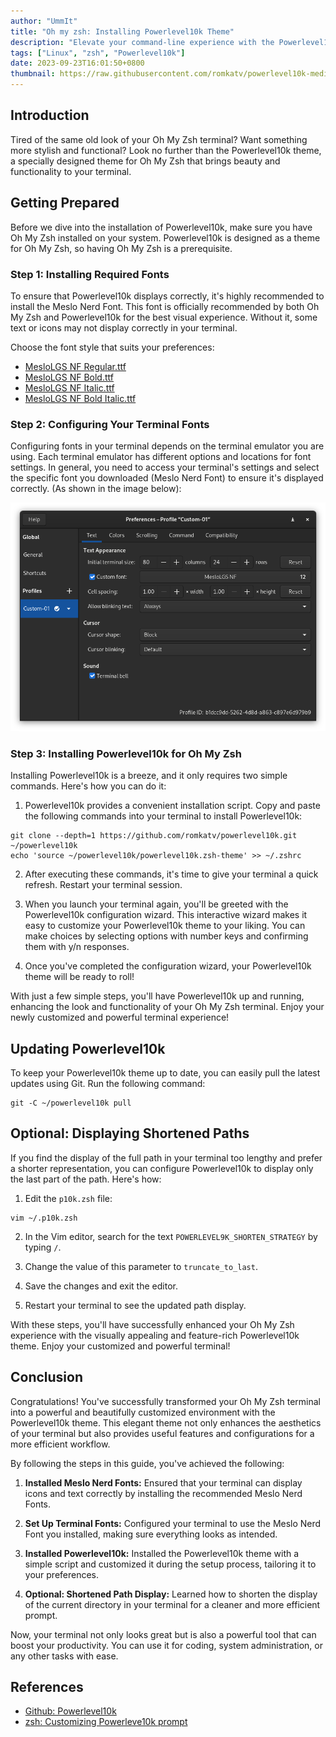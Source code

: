```yaml
---
author: "UmmIt"
title: "Oh my zsh: Installing Powerlevel10k Theme"
description: "Elevate your command-line experience with the Powerlevel10k theme for Oh My Zsh. Follow our step-by-step guide to seamlessly install and customize this powerful theme, making your terminal both visually appealing and highly functional."
tags: ["Linux", "zsh", "Powerlevel10k"]
date: 2023-09-23T16:01:50+0800
thumbnail: https://raw.githubusercontent.com/romkatv/powerlevel10k-media/master/prompt-styles-high-contrast.png
---
```


## Introduction

Tired of the same old look of your Oh My Zsh terminal? Want something more stylish and functional? Look no further than the Powerlevel10k theme, a specially designed theme for Oh My Zsh that brings beauty and functionality to your terminal.

## Getting Prepared

Before we dive into the installation of Powerlevel10k, make sure you have Oh My Zsh installed on your system. Powerlevel10k is designed as a theme for Oh My Zsh, so having Oh My Zsh is a prerequisite.

### Step 1: Installing Required Fonts

To ensure that Powerlevel10k displays correctly, it's highly recommended to install the Meslo Nerd Font. This font is officially recommended by both Oh My Zsh and Powerlevel10k for the best visual experience. Without it, some text or icons may not display correctly in your terminal.

Choose the font style that suits your preferences:

- [MesloLGS NF Regular.ttf](https://github.com/romkatv/powerlevel10k-media/raw/master/MesloLGS%20NF%20Regular.ttf)
- [MesloLGS NF Bold.ttf](https://github.com/romkatv/powerlevel10k-media/raw/master/MesloLGS%20NF%20Bold.ttf)
- [MesloLGS NF Italic.ttf](https://github.com/romkatv/powerlevel10k-media/raw/master/MesloLGS%20NF%20Italic.ttf)
- [MesloLGS NF Bold Italic.ttf](https://github.com/romkatv/powerlevel10k-media/raw/master/MesloLGS%20NF%20Bold%20Italic.ttf)

### Step 2: Configuring Your Terminal Fonts

Configuring fonts in your terminal depends on the terminal emulator you are using. Each terminal emulator has different options and locations for font settings. In general, you need to access your terminal's settings and select the specific font you downloaded (Meslo Nerd Font) to ensure it's displayed correctly. (As shown in the image below):

![fonts](./fonts.png)

### Step 3: Installing Powerlevel10k for Oh My Zsh

Installing Powerlevel10k is a breeze, and it only requires two simple commands. Here's how you can do it:

1. Powerlevel10k provides a convenient installation script. Copy and paste the following commands into your terminal to install Powerlevel10k:

```shell
git clone --depth=1 https://github.com/romkatv/powerlevel10k.git ~/powerlevel10k
echo 'source ~/powerlevel10k/powerlevel10k.zsh-theme' >> ~/.zshrc
```

2. After executing these commands, it's time to give your terminal a quick refresh. Restart your terminal session.

3. When you launch your terminal again, you'll be greeted with the Powerlevel10k configuration wizard. This interactive wizard makes it easy to customize your Powerlevel10k theme to your liking. You can make choices by selecting options with number keys and confirming them with y/n responses.

4. Once you've completed the configuration wizard, your Powerlevel10k theme will be ready to roll!

With just a few simple steps, you'll have Powerlevel10k up and running, enhancing the look and functionality of your Oh My Zsh terminal. Enjoy your newly customized and powerful terminal experience!

## Updating Powerlevel10k

To keep your Powerlevel10k theme up to date, you can easily pull the latest updates using Git. Run the following command:

```shell
git -C ~/powerlevel10k pull
```

## Optional: Displaying Shortened Paths

If you find the display of the full path in your terminal too lengthy and prefer a shorter representation, you can configure Powerlevel10k to display only the last part of the path. Here's how:

1. Edit the `p10k.zsh` file:

```shell
vim ~/.p10k.zsh
```

2. In the Vim editor, search for the text `POWERLEVEL9K_SHORTEN_STRATEGY` by typing `/`.

3. Change the value of this parameter to `truncate_to_last`.

4. Save the changes and exit the editor.

5. Restart your terminal to see the updated path display.

With these steps, you'll have successfully enhanced your Oh My Zsh experience with the visually appealing and feature-rich Powerlevel10k theme. Enjoy your customized and powerful terminal!


## Conclusion

Congratulations! You've successfully transformed your Oh My Zsh terminal into a powerful and beautifully customized environment with the Powerlevel10k theme. This elegant theme not only enhances the aesthetics of your terminal but also provides useful features and configurations for a more efficient workflow.

By following the steps in this guide, you've achieved the following:

1. **Installed Meslo Nerd Fonts:** Ensured that your terminal can display icons and text correctly by installing the recommended Meslo Nerd Fonts.

2. **Set Up Terminal Fonts:** Configured your terminal to use the Meslo Nerd Font you installed, making sure everything looks as intended.

3. **Installed Powerlevel10k:** Installed the Powerlevel10k theme with a simple script and customized it during the setup process, tailoring it to your preferences.

4. **Optional: Shortened Path Display:** Learned how to shorten the display of the current directory in your terminal for a cleaner and more efficient prompt.

Now, your terminal not only looks great but is also a powerful tool that can boost your productivity. You can use it for coding, system administration, or any other tasks with ease.

## References

- [Github: Powerlevel10k](https://github.com/romkatv/powerlevel10k)
- [zsh: Customizing Powerleve10k prompt](https://stackoverflow.com/questions/61176257/customizing-powerleve10k-prompt)